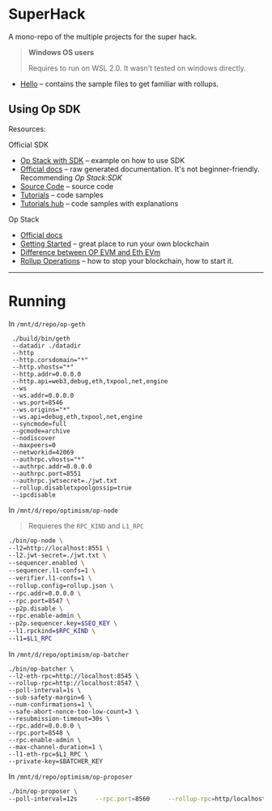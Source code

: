 # SuperHack

A mono-repo of the multiple projects for the super hack.

> **Windows OS users**
> 
> Requires to run on WSL 2.0. It wasn't tested on windows directly.

* [Hello](./hello) &ndash; contains the sample files to get familiar with rollups.

## Using Op SDK

Resources:

Official SDK
- [Op Stack with SDK](https://stack.optimism.io/docs/build/sdk/#) &ndash; example on how to use SDK
- [Official docs](https://sdk.optimism.io/) &ndash; raw generated documentation. It's not beginner-friendly. Recommending *Op Stack:SDK*
- [Source Code](https://github.com/ethereum-optimism/optimism/tree/develop/packages/sdk) &ndash; source code
- [Tutorials](https://community.optimism.io/docs/sdk/js-client/) &ndash; code samples
- [Tutorials hub](https://github.com/ethereum-optimism/optimism-tutorial/tree/main) &ndash; code samples with explanations

Op Stack
- [Official docs](https://stack.optimism.io/#the-op-stack-powers-optimism)
- [Getting Started](https://stack.optimism.io/docs/build/getting-started/) &ndash; great place to run your own blockchain
- [Difference between OP EVM and Eth EVm](https://community.optimism.io/docs/developers/build/differences/#opcode-differences)
- [Rollup Operations](https://stack.optimism.io/docs/build/operations) &ndash; how to stop your blockchain, how to start it.

---

# Running

In `/mnt/d/repo/op-geth`
```shell
 ./build/bin/geth         
 --datadir ./datadir 
 --http         
 --http.corsdomain="*"
 --http.vhosts="*"         
 --http.addr=0.0.0.0         
 --http.api=web3,debug,eth,txpool,net,engine         
 --ws         
 --ws.addr=0.0.0.0         
 --ws.port=8546         
 --ws.origins="*"         
 --ws.api=debug,eth,txpool,net,engine         
 --syncmode=full         
 --gcmode=archive         
 --nodiscover         
 --maxpeers=0         
 --networkid=42069         
 --authrpc.vhosts="*"         
 --authrpc.addr=0.0.0.0         
 --authrpc.port=8551         
 --authrpc.jwtsecret=./jwt.txt         
 --rollup.disabletxpoolgossip=true 
 --ipcdisable
```

In `/mnt/d/repo/optimism/op-node`

> Requieres the `RPC_KIND` and `L1_RPC`

```bash
./bin/op-node \
--l2=http://localhost:8551 \
--l2.jwt-secret=./jwt.txt \
--sequencer.enabled \
--sequencer.l1-confs=1 \
--verifier.l1-confs=1 \
--rollup.config=rollup.json \
--rpc.addr=0.0.0.0 \
--rpc.port=8547 \
--p2p.disable \
--rpc.enable-admin \
--p2p.sequencer.key=$SEQ_KEY \
--l1.rpckind=$RPC_KIND \
--l1=$L1_RPC
```

In `/mnt/d/repo/optimism/op-batcher`

```shell
./bin/op-batcher \
--l2-eth-rpc=http://localhost:8545 \
--rollup-rpc=http://localhost:8547 \
--poll-interval=1s \
--sub-safety-margin=6 \
--num-confirmations=1 \
--safe-abort-nonce-too-low-count=3 \
--resubmission-timeout=30s \
--rpc.addr=0.0.0.0 \
--rpc.port=8548 \
--rpc.enable-admin \
--max-channel-duration=1 \
--l1-eth-rpc=$L1_RPC \
--private-key=$BATCHER_KEY
```

In `/mnt/d/repo/optimism/op-proposer`

```bash
./bin/op-proposer \
--poll-interval=12s     --rpc.port=8560     --rollup-rpc=http/localhost:8547     --l2oo-address=$L2OO_ADDR     --private-key=$PROPOSER_KEY     --l1-eth-rpc=$L1_RPC
```